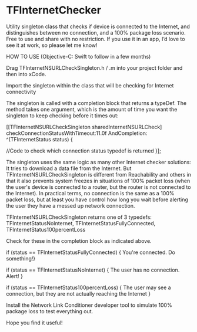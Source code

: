# TFInternetChecker
Utility singleton class that checks if device is connected to the Internet, and distinguishes between no connection, and a 100% package loss scenario. Free to use and share with no restriction. If you use it in an app, I’d love to see it at work, so please let me know! 

HOW TO USE (Objective-C: Swift to follow in a few months)

Drag TFInternetNSURLCheckSingleton.h / .m into your project folder and then into xCode.

Import the singleton within the class that will be checking for Internet connectivity

The singleton is called with a completion block that returns a typeDef. The method takes one argument, which is the amount of time you want the singleton to keep checking before it times out: 



[[TFInternetNSURLCheckSingleton sharedInternetNSURLCheck] checkConnectionStatusWithTimeout:11.0f AndCompletion: ^(TFInternetStatus status) { 

  //Code to check which connection status typedef is returned 
   }];



The singleton uses the same logic as many other Internet checker solutions: It tries to download a data file from the Internet. But TFInternetNSURLCheckSingleton is different from Reachability and others in that it also prevents system freezes in situations of 100% packet loss (when the user's device is connected to a router, but the router is not connected to the Internet). In practical terms, no connection is the same as a 100% packet loss, but at least you have control how long you wait before alerting the user they have a messed up network connection.

TFInternetNSURLCheckSingleton returns one of 3 typedefs: 
     TFInternetStatusNoInternet, 
     TFInternetStatusFullyConnected, 
     TFInternetStatus100percentLoss

Check for these in the completion block as indicated above.

if (status == TFInternetStatusFullyConnected) { You're connected. Do something!} 

if (status == TFInternetStatusNoInternet) { The user has no connection. Alert! } 

if (status == TFInternetStatus100percentLoss) { The user may see a connection, but they are not actually reaching the Internet }

Install the Network Link Conditioner developer tool to simulate 100% package loss to test everything out. 

Hope you find it useful!
